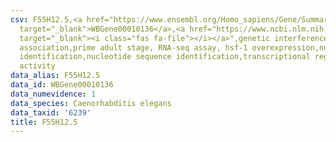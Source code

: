 ```yaml
---
csv: F55H12.5,<a href="https://www.ensembl.org/Homo_sapiens/Gene/Summary?db=core;g=WBGene00010136"
  target="_blank">WBGene00010136</a>,<a href="https://www.ncbi.nlm.nih.gov/pubmed/30894454"
  target="_blank"><i class="fas fa-file"></i></a>",genetic interference,functional
  association,prime adult stage, RNA-seq assay, hsf-1 overexpression,nucleotide sequence
  identification,nucleotide sequence identification,transcriptional regulation,up-regulates
  activity
data_alias: F55H12.5
data_id: WBGene00010136
data_numevidence: 1
data_species: Caenorhabditis elegans
data_taxid: '6239'
title: F55H12.5
---
```


